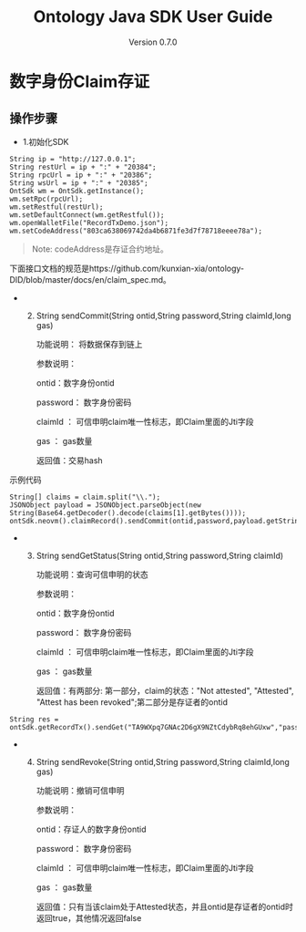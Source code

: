 <h1 align="center"> Ontology Java SDK User Guide </h1>
<p align="center" class="version">Version 0.7.0 </p>

# 数字身份Claim存证

## 操作步骤


* 1.初始化SDK


```
String ip = "http://127.0.0.1";
String restUrl = ip + ":" + "20384";
String rpcUrl = ip + ":" + "20386";
String wsUrl = ip + ":" + "20385";
OntSdk wm = OntSdk.getInstance();
wm.setRpc(rpcUrl);
wm.setRestful(restUrl);
wm.setDefaultConnect(wm.getRestful());
wm.openWalletFile("RecordTxDemo.json");
wm.setCodeAddress("803ca638069742da4b6871fe3d7f78718eeee78a");
```

> Note: codeAddress是存证合约地址。

下面接口文档的规范是https://github.com/kunxian-xia/ontology-DID/blob/master/docs/en/claim_spec.md。

* 2. String sendCommit(String ontid,String password,String claimId,long gas)

        功能说明： 将数据保存到链上

        参数说明：

        ontid：数字身份ontid

        password： 数字身份密码

        claimId ： 可信申明claim唯一性标志，即Claim里面的Jti字段

        gas ： gas数量

        返回值：交易hash


示例代码

```
String[] claims = claim.split("\\.");
JSONObject payload = JSONObject.parseObject(new String(Base64.getDecoder().decode(claims[1].getBytes())));
ontSdk.neovm().claimRecord().sendCommit(ontid,password,payload.getString("jti"),0)
```

* 3. String sendGetStatus(String ontid,String password,String claimId)

        功能说明：查询可信申明的状态

        参数说明：

        ontid：数字身份ontid

        password： 数字身份密码

        claimId ： 可信申明claim唯一性标志，即Claim里面的Jti字段

        gas ： gas数量

        返回值：有两部分: 第一部分，claim的状态："Not attested", "Attested", "Attest has been revoked";第二部分是存证者的ontid



```
String res = ontSdk.getRecordTx().sendGet("TA9WXpq7GNAc2D6gX9NZtCdybRq8ehGUxw","passwordtest","key");
```


* 4. String sendRevoke(String ontid,String password,String claimId,long gas)

        功能说明：撤销可信申明

        参数说明：

        ontid：存证人的数字身份ontid

        password： 数字身份密码

        claimId ： 可信申明claim唯一性标志，即Claim里面的Jti字段

        gas ： gas数量

        返回值：只有当该claim处于Attested状态，并且ontid是存证者的ontid时返回true，其他情况返回false

